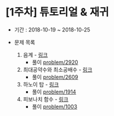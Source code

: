# [1주차] 튜토리얼 & 재귀
- 기간 : 2018-10-19 ~ 2018-10-25

- 문제 목록
    1. 음계 - [링크](https://boj.kr/2920)
        - 풀이 [problem/2920](https://github.com/duskan/baekjoon/tree/master/problem/2920)
    2. 최대공약수와 최소공배수 - [링크](https://boj.kr/2609)
        - 풀이 [problem/2609](https://github.com/duskan/baekjoon/tree/master/problem/2609)
    3. 하노이 탑 - [링크](https://boj.kr/1914)
        - 풀이 [problem/1914](https://github.com/duskan/baekjoon/tree/master/problem/1914)
    4. 피보나치 함수 - [링크](https://boj.kr/1003)
        - 풀이 [problem/1003](https://github.com/duskan/baekjoon/tree/master/problem/1003)
